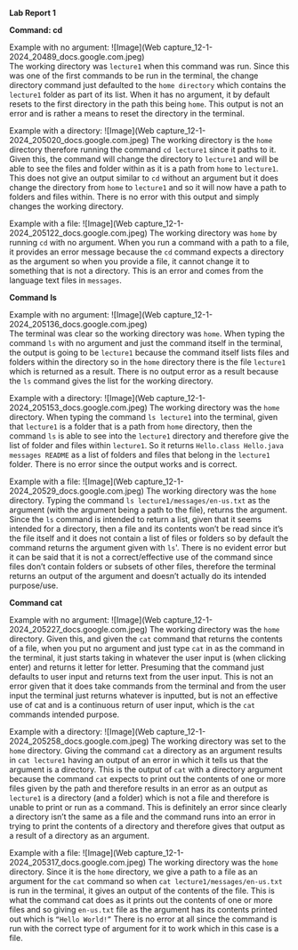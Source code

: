 **Lab Report 1**

**Command: cd**

Example with no argument:
![Image](Web capture_12-1-2024_20489_docs.google.com.jpeg)                       
The working directory was ```lecture1``` when this command was run. Since this was one of the first commands to be run in the terminal, the change directory command just defaulted to the ```home directory``` which contains the ```lecture1``` folder as part of its list. When it has no argument, it by default resets to the first directory in the path this being ```home```. This output is not an error and is rather a means to reset the directory in the terminal.

Example with a directory:
![Image](Web capture_12-1-2024_205020_docs.google.com.jpeg)
The working directory is the ```home``` directory therefore running the command ```cd lecture1``` since it paths to it. Given this, the command will change the directory to ```lecture1``` and will be able to see the files and folder within as it is a path from ```home``` to ```lecture1```. This does not give an output similar to ```cd``` without an argument but it does change the directory from ```home``` to ```lecture1``` and so it will now have a path to folders and files within. There is no error with this output and simply changes the working directory.

Example with a file:
![Image](Web capture_12-1-2024_205122_docs.google.com.jpeg)
The working directory was ```home``` by running ```cd``` with no argument. When you run a command with a path to a file, it provides an error message because the ```cd``` command expects a directory as the argument so when you provide a file, it cannot change it to something that is not a directory. This is an error and comes from the language text files in ```messages```. 

**Command ls**

Example with no argument:
![Image](Web capture_12-1-2024_205136_docs.google.com.jpeg)                        
The terminal was clear so the working directory was ```home```. When typing the command ```ls``` with no argument and just the command itself in the terminal, the output is going to be ```lecture1``` because the command itself lists files and folders within the directory so in the ```home``` directory there is the file ```lecture1``` which is returned as a result. There is no output error as a result because the ```ls``` command gives the list for the working directory.

Example with a directory:
![Image](Web capture_12-1-2024_205153_docs.google.com.jpeg)
The working directory was the ```home``` directory. When typing the command ```ls lecture1``` into the terminal, given that ```lecture1``` is a folder that is a path from ```home``` directory, then the command ```ls``` is able to see into the ```lecture1``` directory and therefore give the list of folder and files within ```lecture1```. So it returns ```Hello.class Hello.java messages README``` as a list of folders and files that belong in the ```lecture1``` folder. There is no error since the output works and is correct.

Example with a file:
![Image](Web capture_12-1-2024_20529_docs.google.com.jpeg)
The working directory was the ```home``` directory. Typing the command ```ls lecture1/messages/en-us.txt``` as the argument (with the argument being a path to the file), returns the argument. Since the ```ls``` command is intended to return a list, given that it seems intended for a directory, then a file and its contents won’t be read since it’s the file itself and it does not contain a list of files or folders so by default the command returns the argument given with ```ls```'. There is no evident error but it can be said that it is not a correct/effective use of the command since files don’t contain folders or subsets of other files, therefore the terminal returns an output of the argument and doesn’t actually do its intended purpose/use.

**Command cat**

Example with no argument:
![Image](Web capture_12-1-2024_205227_docs.google.com.jpeg)
The working directory was the ```home``` directory. Given this, and given the ```cat``` command that returns the contents of a file, when you put no argument and just type ```cat``` in as the command in the terminal, it just starts taking in whatever the user input is (when clicking enter) and returns it letter for letter. Presuming that the command just defaults to user input and returns text from the user input. This is not an error given that it does take commands from the terminal and from the user input the terminal just returns whatever is inputted, but is not an effective use of cat and is a continuous return of user input, which is the ```cat``` commands intended purpose. 

Example with a directory:
![Image](Web capture_12-1-2024_205258_docs.google.com.jpeg)
The working directory was set to the ```home``` directory. Giving the command ```cat``` a directory as an argument results in ```cat lecture1``` having an output of an error in which it tells us that the argument is a directory. This is the output of ```cat``` with a directory argument because the command ```cat``` expects to print out the contents of one or more files given by the path and therefore results in an error as an output as ```lecture1``` is a directory (and a folder) which is not a file and therefore is unable to print or run as a command. This is definitely an error since clearly a directory isn’t the same as a file and the command runs into an error in trying to print the contents of a directory and therefore gives that output as a result of a directory as an argument.

Example with a file:
![Image](Web capture_12-1-2024_205317_docs.google.com.jpeg)
The working directory was the ```home``` directory. Since it is the ```home``` directory, we give a path to a file as an argument for the ```cat``` command so when ```cat lecture1/messages/en-us.txt``` is run in the terminal, it gives an output of the contents of the file. This is what the command cat does as it prints out the contents of one or more files and so giving ```en-us.txt``` file as the argument has its contents printed out which is ```“Hello World!”``` There is no error at all since the command is run with the correct type of argument for it to work which in this case is a file. 
